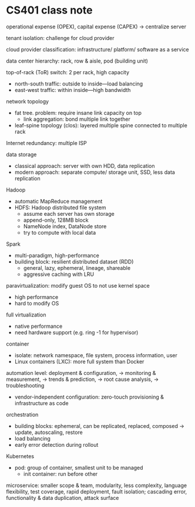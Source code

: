 # CS401 class note

operational expense (OPEX), capital expense (CAPEX) → centralize server

tenant isolation: challenge for cloud provider

cloud provider classification: infrastructure/ platform/ software as a service

data center hierarchy: rack, row & aisle, pod (building unit)

top-of-rack (ToR) switch: 2 per rack, high capacity

- north-south traffic: outside to inside—load balancing
- east-west traffic: within inside—high bandwidth

network topology

- fat tree. problem: require insane link capacity on top
    - link aggregation: bond multiple link together
- leaf-spine topology (clos): layered multiple spine connected to multiple rack

Internet redundancy: multiple ISP

data storage

- classical approach: server with own HDD, data replication
- modern approach: separate compute/ storage unit, SSD, less data replication

Hadoop

- automatic MapReduce management
- HDFS: Hadoop distributed file system
    - assume each server has own storage
    - append-only, 128MB block
    - NameNode index, DataNode store
    - try to compute with local data

Spark

- multi-paradigm, high-performance
- building block: resilient distributed dataset (RDD)
    - general, lazy, ephemeral, lineage, shareable
    - aggressive caching with LRU

paravirtualization: modify guest OS to not use kernel space

- high performance
- hard to modify OS

full virtualization

- native performance
- need hardware support (e.g. ring -1 for hypervisor)

container

- isolate: network namespace, file system, process information, user
- Linux containers (LXC): more full system than Docker

automation level: deployment & configuration, → monitoring & measurement,
→ trends & prediction, → root cause analysis, → troubleshooting

- vendor-independent configuration:
    zero-touch provisioning & infrastructure as code

orchestration

- building blocks: ephemeral, can be replicated, replaced, composed
    → update, autoscaling, restore
- load balancing
- early error detection during rollout

Kubernetes

- pod: group of container, smallest unit to be managed
    - init container: run before other

microservice: smaller scope & team, modularity, less complexity,
    language flexibility, test coverage, rapid deployment, fault isolation;
    cascading error, functionality & data duplication, attack surface
